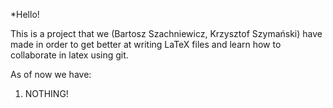 *Hello!

This is a project that we (Bartosz Szachniewicz, Krzysztof Szymański) have made in order to get better at writing LaTeX files and learn how to collaborate in latex using git.

As of now we have:

1) NOTHING!